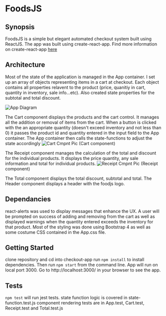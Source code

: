 # FoodsJS

## Synopsis
FoodsJS is a simple but elegant automated checkout system built using ReactJS.
The app was built using create-react-app. Find more information on create-react-app [here](https://github.com/facebookincubator/create-react-app)

## Architecture
Most of the state of the application is managed in the App container. I set up an array of objects representing items in a cart at checkout. Each object contains all properties relavent to the product (price, quanitiy in cart, quantity in inventory, sale info...etc). Also created state properties for the subtotal and total discount. 

![App Diagram](http://res.cloudinary.com/lyvtg7cjl/image/upload/v1511292549/FoodsJS_yo4cmq.png)

The Cart component displays the products and the cart control. It manages all the addition or removal of items from the cart. When a button is clicked with the an appropriate quantity (doesn't exceed inventory and not less than 0) it passes the product id and quantity entered in the input field to the App container. The App container then calls the state-functions to adjust the state accordingly
![Cart Cmpnt Pic](http://res.cloudinary.com/lyvtg7cjl/image/upload/v1511240962/Screen_Shot_2017-11-20_at_10.08.55_PM_mrtszn.png)
(Cart component)

The Receipt component manages the calculation of the total and discount for the individual products. It displays the price quantity, any sale information and total for individual products.
![Receipt Cmpnt Pic](http://res.cloudinary.com/lyvtg7cjl/image/upload/v1511241093/Screen_Shot_2017-11-20_at_10.11.06_PM_wgvdfc.png)
(Receipt component)

The Total component displays the total discount, subtotal and total. The Header component displays a header with the foodjs logo.  

## Dependancies
react-alerts was used to display messages that enhance the UX. A user will be prompted on success of adding and removing from the cart as well as displayed warnings when the quantity entered exceeds the inventory for that product.
Most of the styling was done using Bootstrap 4 as well as some costume CSS contained in the App.css file.

## Getting Started
clone repository and cd into checkout-app run `npm install` to install dependencies. 
Then run `npm start` from the command line. 
App will run on local port 3000. Go to http://localhost:3000/ in your browser to see the app.

## Tests
`npm test` will run jest tests.
state function logic is covered in state-function.test.js
component rendering tests are in App.test, Cart.test, Receipt.test and Total.test.js
